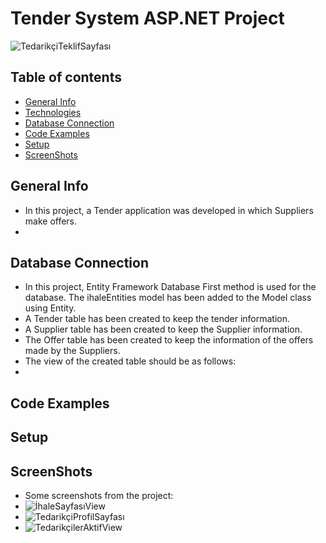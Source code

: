 # Tender System ASP.NET Project
![TedarikçiTeklifSayfası](https://user-images.githubusercontent.com/43846785/145542301-4943dd61-4f76-40ea-8fb2-f4b947ef8ed2.png)

## Table of contents
* [General Info](#general-info)
* [Technologies](#technologies)
* [Database Connection](#database-connection)
* [Code Examples](#code-examples)
* [Setup](#setup)
* [ScreenShots](#screenshots)

## General Info
* In this project, a Tender application was developed in which Suppliers make offers.
* 
## Database Connection
* In this project, Entity Framework Database First method is used for the database. The ihaleEntities model has been added to the Model class using Entity.
* A Tender table has been created to keep the tender information.
* A Supplier table has been created to keep the Supplier information.
* The Offer table has been created to keep the information of the offers made by the Suppliers.
* The view of the created table should be as follows:
* 
## Code Examples

## Setup

## ScreenShots
* Some screenshots from the project:
* ![İhaleSayfasıView](https://user-images.githubusercontent.com/43846785/145547020-7e94b6a1-8d48-49b5-8a94-e569d3910c90.png)
* ![TedarikçiProfilSayfası](https://user-images.githubusercontent.com/43846785/145547066-44594eee-a2ba-4c5b-8973-582064cc9022.png)
* ![TedarikçilerAktifView](https://user-images.githubusercontent.com/43846785/145547199-4bc52137-2900-48b4-836a-e86faa9cc91a.png)



